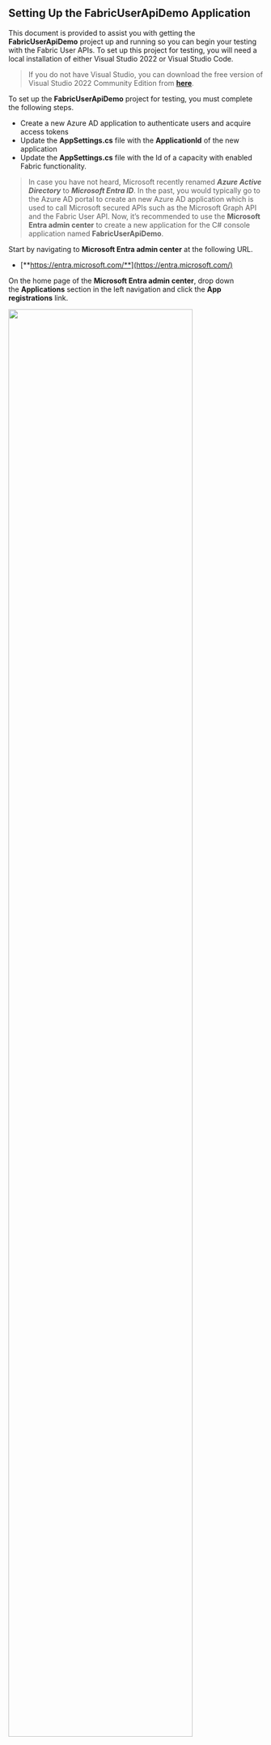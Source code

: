 ## Setting Up the FabricUserApiDemo Application
This document is provided to assist you with getting the
**FabricUserApiDemo** project up and running so you can begin your
testing with the Fabric User APIs. To set up this project for testing,
you will need a local installation of either Visual Studio 2022 or
Visual Studio Code.

> If you do not have Visual Studio, you can download the free version of Visual Studio 2022 Community Edition from
[**here**](https://visualstudio.microsoft.com/thank-you-downloading-visual-studio/?sku=Community&channel=Release&version=VS2022&source=VSLandingPage&passive=false&cid=2030).

To set up the **FabricUserApiDemo** project for testing, you must
complete the following steps.
- Create a new Azure AD application to authenticate users and acquire
  access tokens
- Update the **AppSettings.cs** file with the **ApplicationId** of the
  new application
- Update the **AppSettings.cs** file with the Id of a capacity with
  enabled Fabric functionality.

> In case you have not heard, Microsoft recently renamed ***Azure Active
Directory*** to ***Microsoft Entra ID***. In the past, you would
typically go to the Azure AD portal to create an new Azure AD
application which is used to call Microsoft secured APIs such as the
Microsoft Graph API and the Fabric User API. Now, it’s recommended to
use the **Microsoft Entra admin center** to create a new application for
the C# console application named **FabricUserApiDemo**.

Start by navigating to **Microsoft Entra admin center** at the following
URL.

- [**https://entra.microsoft.com/**](https://entra.microsoft.com/)

On the home page of the **Microsoft Entra admin center**, drop down
the **Applications** section in the left navigation and click the **App
registrations** link.

<img src="./images/Setup/media/image1.png" style="width:85%" />

On the **App registrations** page, click **New registration**.

<img src="./images/Setup/media/image2.png"  style="width:60%" />

Give the new application a name of **Fabric User API Demo** and leave
the **Supported account types** setting with the default selection
of **Accounts in this organizational directory only**.

<img src="./images/Setup/media/image3.png"  style="width:70%" />

Move down to the **Redirect URI** section. Select **Public
client/native** application in the drop down menu and enter a redirect
URI of [**http://localhost**](http://localhost/).

<img src="./images/Setup/media/image4.png"  style="width:80%" />

> The redirect URL of <http://localhost> was added for developers when
Microsoft introduced .NET Core. This simple redirect URL provides a safe
and easy way to authenticate .NET applications on your local desktop for
debugging and testing purposes. Resist the temptation to create the URL
with the **https** protocol instead of with **http** because it will not
work. The http protocol is the only one that will work.

Move down and click the **Register** buttom to create the new application.

<img src="./images/Setup/media/image5.png"  style="width:45%" />

Now that you have created the application, you need to record
Application ID for use later in the C# console application. Copy
the **Application ID** from the application summary page.

<img src="./images/Setup/media/image6.png"  style="width:85%" />

## Run the FabricUserApiDemo Application in Visual Studio

First, you need to copy the source files for the **FabricUserApiDemo**
project to your local machine so you can open the project in Visual
Studio. If you have the GIT utility installed, you can clone the project
files to your machine using the following **git clone** command.

``` powershell
git clone https://github.com/PowerBiDevCamp/FabricUserApiDemo.git
```

If you do not use the git utility, you can download all the files in the
**FabricUserApiDemo** repository as a ZIP archive using this [**download
link**](https://github.com/PowerBiDevCamp/FabricUserApiDemo/archive/refs/heads/main.zip).
Once you have downloaded the ZIP archive, extract its contents into a
local folder named **FabricUserApiDemo**.

Once you have a copy of all the project files in a local folder, double
click on **FabricUserApi.sln** to open the project in Visual Studio
2022.

<img src="./images/Setup/media/image7.png"   style="width:75%" />

Once the **FabricUserApiDemo** project opens in Visual Studio, you
should be able to see the top-level files and folders in the Solution
Explorer as shown in the following screenshot. Your next step is to open
the source file named **AppSettings.cs** so you can update configuration
values inside.

<img src="./images/Setup/media/image8.png"   style="width:75%" />

The AppSettings.cs file contains several GUID-based Ids for
ApplicationId, a Fabric capacity ID and the Azure AD object Ids for two
users, a group and a service principal which are used to test workspace
role assignment.

<img src="./images/Setup/media/image9.png"  style="width:75%" />
Update the **const** named ApplicationId with the Application Id for the
Entra application you created in an earlier step.

<img src="./images/Setup/media/image10.png"  style="width:75%" />

Next, you need to determine the Id of a Fabric-enabled capacity in
Fabric environment you are using for your testing. You should be able to
see a list of available capacities in the Power BI Admin portal by
navigating to the following link.

<https://app.powerbi.com/admin-portal/capacities/capacitiesList/>

If you navigate to the page for a specific capacity in the Power BI
Admin portal, you should be able to retrieve the GUID-based capacity Id
from the address bar as shown in the following screenshot.

<img src="./images/Setup/media/image11.png"  style="width:75%" />

Once you have determined the Id of the Fabric-enabled capacity you will
use for testing, return to the project file named **AppSettings.cs** in
Visual Studio and update the const named **PremiumCapacityId**. Save
your changes to **AppSettings.cs**.

<img src="./images/Setup/media/image12.png"  style="width:75%" />

Now it is time to run the application. Begin by opening the
**Program.cs** file and verify matches the screenshot below. Running the
project for the first time will call the **CreateCustomerTenant** method
of the **CustomerTenantBuilder** class to create a new Fabric workspace.

<img src="./images/Setup/media/image13.png"  style="width:75%" />

Run the **FabricUserApiDemo** application in the Visual Studio debugger
by pressing {F5} or by clicking the Run button with the green arrow as
shown in the following screenshot.

<img src="./images/Setup/media/image14.png"  style="width:75%" />

When you run the application for the first time, the code which manages
user authentication will launch a browser window prompting you to sign
in. Sign in with the user account you will use for testing.

<img src="./images/Setup/media/image15.png"  style="width:75%" />

After signing in, you will be prompted with a very tall **Permissions
requested** dialog which lists the delegated user permissions (aka
permission scopes) the application has requested. Click the **Accept**
button at the bottom of the dialog to grant these permissions.

<img src="./images/Setup/media/image16.png"   style="width:75%" />

After clicking the **Accept** button, you will see a message in the browser
telling you the authentication process has completed. At this point, you
can close the browser window and navigate to the console window for the
running application.

<img src="./images/Setup/media/image17.png"   style="width:75%" />

When the program runs, it should be able to call into the Fabric User
API to create a new workspace. When the program completes, the console
for the application should display output as shown in the following
screenshot. If you press ENTER on the keyboard, the program will then
launch a browser and navigate to the new workspace that has just been
created.

<img src="./images/Setup/media/image18.png"  style="width:75%" />

You should be able to navigate to the new workspace and verify that it
has been created. The workspace should be empty.

<img src="./images/Setup/media/image19.png"  style="width:75%" />

While the workspace is empty, you should still be able to verify that it
has been assigned to a Fabric-enabled capacity.

Click the button with the 3 ellipses to the right of the **Manage
access** link to drop down the context menu for the workspace.

<img src="./images/Setup/media/image20.png"  style="width:75%" />

Select the **Workspace settings** command to display the **Workspace
settings** pane.

<img src="./images/Setup/media/image21.png"  style="width:75%" />

In the **Workspace settings** pane, verify that the new workspace is
associated with the capacity you configured in an earlier step.

<img src="./images/Setup/media/image22.png"  style="width:75%" />

This concludes the setup instructions for the FabricUserApiDemo project.
You can now experiment by uncommenting code in **Project.cs** to try
some of the other demonstrations which create semantic models, reports,
lakehouses and notebooks.
